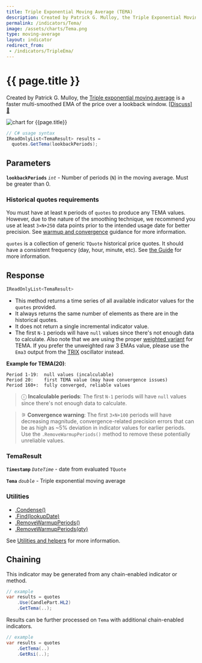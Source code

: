 ```yaml
---
title: Triple Exponential Moving Average (TEMA)
description: Created by Patrick G. Mulloy, the Triple Exponential Moving Average is a faster multi-smoothed moving average. TEMA is often confused with the alternative TRIX oscillator.
permalink: /indicators/Tema/
image: /assets/charts/Tema.png
type: moving-average
layout: indicator
redirect_from:
 - /indicators/TripleEma/
---
```


# {{ page.title }}

Created by Patrick G. Mulloy, the [Triple exponential moving average](https://en.wikipedia.org/wiki/Triple_exponential_moving_average) is a faster multi-smoothed EMA of the price over a lookback window.
[[Discuss] &#128172;]({{site.github.repository_url}}/discussions/808 "Community discussion about this indicator")

![chart for {{page.title}}]({{site.baseurl}}{{page.image}})

```csharp
// C# usage syntax
IReadOnlyList<TemaResult> results =
  quotes.GetTema(lookbackPeriods);
```

## Parameters

**`lookbackPeriods`** _`int`_ - Number of periods (`N`) in the moving average.  Must be greater than 0.

### Historical quotes requirements

You must have at least `N` periods of `quotes` to produce any TEMA values.  However, due to the nature of the smoothing technique, we recommend you use at least `3×N+250` data points prior to the intended usage date for better precision.  See [warmup and convergence]({{site.github.repository_url}}/discussions/688) guidance for more information.

`quotes` is a collection of generic `TQuote` historical price quotes.  It should have a consistent frequency (day, hour, minute, etc).  See [the Guide]({{site.baseurl}}/guide/#historical-quotes) for more information.

## Response

```csharp
IReadOnlyList<TemaResult>
```

- This method returns a time series of all available indicator values for the `quotes` provided.
- It always returns the same number of elements as there are in the historical quotes.
- It does not return a single incremental indicator value.
- The first `N-1` periods will have `null` values since there's not enough data to calculate.  Also note that we are using the proper [weighted variant](https://en.wikipedia.org/wiki/Triple_exponential_moving_average) for TEMA.  If you prefer the unweighted raw 3 EMAs value, please use the `Ema3` output from the [TRIX]({{site.baseurl}}/indicators/Trix#content) oscillator instead.

**Example for TEMA(20)**:

```
Period 1-19:  null values (incalculable)
Period 20:    first TEMA value (may have convergence issues)
Period 160+:  fully converged, reliable values
```

>&#9432; **Incalculable periods**: The first `N-1` periods will have `null` values since there's not enough data to calculate.

>&#9886; **Convergence warning**: The first `3×N+100` periods will have decreasing magnitude, convergence-related precision errors that can be as high as ~5% deviation in indicator values for earlier periods.  Use the `.RemoveWarmupPeriods()` method to remove these potentially unreliable values.

### TemaResult

**`Timestamp`** _`DateTime`_ - date from evaluated `TQuote`

**`Tema`** _`double`_ - Triple exponential moving average

### Utilities

- [.Condense()]({{site.baseurl}}/utilities#condense)
- [.Find(lookupDate)]({{site.baseurl}}/utilities#find-indicator-result-by-date)
- [.RemoveWarmupPeriods()]({{site.baseurl}}/utilities#remove-warmup-periods)
- [.RemoveWarmupPeriods(qty)]({{site.baseurl}}/utilities#remove-warmup-periods)

See [Utilities and helpers]({{site.baseurl}}/utilities#utilities-for-indicator-results) for more information.

## Chaining

This indicator may be generated from any chain-enabled indicator or method.

```csharp
// example
var results = quotes
    .Use(CandlePart.HL2)
    .GetTema(..);
```

Results can be further processed on `Tema` with additional chain-enabled indicators.

```csharp
// example
var results = quotes
    .GetTema(..)
    .GetRsi(..);
```
